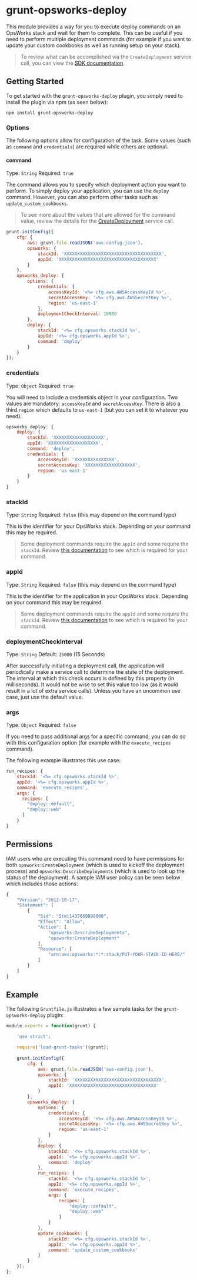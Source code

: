 # grunt-opsworks-deploy

This module provides a way for you to execute deploy commands on an OpsWorks stack and wait for them to complete.  This can be useful if you need to perform multiple deployment commands (for example if you want to update your custom cookbooks as well as running setup on your stack).  

> To review what can be accomplished via the `CreateDeployment` service call, you can view the [SDK documentation](http://docs.aws.amazon.com/AWSJavaScriptSDK/latest/AWS/OpsWorks.html#createDeployment-property).

## Getting Started

To get started with the `grunt-opsworks-deploy` plugin, you simply need to install the plugin via npm (as seen below): 

```
npm install grunt-opsworks-deploy
```

### Options

The following options allow for configuration of the task.  Some values (such as `command` and `credentials`) are required while others are optional.

#### command

Type: `String`
Required: `true`

The command allows you to specify which deployment action you want to perform.  To simply deploy your application, you can use the `deploy` command.  However, you can also perform other tasks such as `update_custom_cookbooks`.  

> To see more about the values that are allowed for the command value, review the details for the [CreateDeployment](http://docs.aws.amazon.com/AWSJavaScriptSDK/latest/AWS/OpsWorks.html#createDeployment-property) service call.

```javascript
grunt.initConfig({
	cfg: {
		aws: grunt.file.readJSON('aws-config.json'),
		opsworks: {
    		stackId: 'XXXXXXXXXXXXXXXXXXXXXXXXXXXXXXXXXXXXX',
    		appId: 'XXXXXXXXXXXXXXXXXXXXXXXXXXXXXXXXXXXXX'
	  	}
	},
	opsworks_deploy: {
  		options: {
    		credentials: {
      			accessKeyId: '<%= cfg.aws.AWSAccessKeyId %>',
      			secretAccessKey: '<%= cfg.aws.AWSSecretKey %>',
      			region: 'us-east-1'
    		},
    		deploymentCheckInterval: 10000
  		},
		deploy: {
			stackId: '<%= cfg.opsworks.stackId %>',
			appId: '<%= cfg.opsworks.appId %>',
			command: 'deploy'
		}
	}
});
```

### credentials

Type: `Object`
Required: `true`

You will need to include a credentials object in your configuration.  Two values are mandatory: `accessKeyId` and `secretAccessKey`.  There is also a third `region` which defaults to `us-east-1` (but you can set it to whatever you need).

```javascript
opsworks_deploy: {
	deploy: {
		stackId: 'XXXXXXXXXXXXXXXXXXX',
		appId: 'XXXXXXXXXXXXXXXXXXX',
		command: 'deploy',
		credentials: {
			accessKeyId: 'XXXXXXXXXXXXXXX',
			secretAccessKey: 'XXXXXXXXXXXXXXXXXXX',
			region: 'us-east-1'
		}
	}
}
```

### stackId

Type: `String`
Required: `false` (this may depend on the command type)

This is the identifier for your OpsWorks stack.  Depending on your command this may be required.

> Some deployment commands require the `appId` and some require the `stackId`.  Review [this documentation](http://docs.aws.amazon.com/AWSJavaScriptSDK/latest/AWS/OpsWorks.html#createDeployment-property) to see which is required for your command.

### appId

Type: `String`
Required: `false` (this may depend on the command type)

This is the identifier for the application in your OpsWorks stack.  Depending on your command this may be required.

> Some deployment commands require the `appId` and some require the `stackId`.  Review [this documentation](http://docs.aws.amazon.com/AWSJavaScriptSDK/latest/AWS/OpsWorks.html#createDeployment-property) to see which is required for your command.

### deploymentCheckInterval

Type: `String`
Default: `15000` (15 Seconds)

After successfully initiating a deployment call, the application will periodically make a service call to determine the state of the deployment.  The interval at which this check occurs is defined by this property (in milliseconds).  It would not be wise to set this value too low (as it would result in a lot of extra service calls).  Unless you have an uncommon use case, just use the default value.

### args

Type: `Object`
Required: `false`

If you need to pass additional args for a specific command, you can do so with this configuration option (for example with the `execute_recipes` command).

The following example illustrates this use case:

```javascript
run_recipes: {
	stackId: '<%= cfg.opsworks.stackId %>',
	appId: '<%= cfg.opsworks.appId %>',
	command: 'execute_recipes',
	args: {
	  recipes: [
	    "deploy::default",
	    "deploy::web"
	  ]
	}
}
```

## Permissions

IAM users who are executing this command need to have permissions for both `opsworks:CreateDeployment` (which is used to kickoff the deployment process) and `opsworks:DescribeDeployments` (which is used to look up the status of the deployment). A sample IAM user policy can be seen below which includes those actions:

```javascript
{
    "Version": "2012-10-17",
    "Statement": [
        {
            "Sid": "Stmt1437669898000",
            "Effect": "Allow",
            "Action": [
                "opsworks:DescribeDeployments",
                "opsworks:CreateDeployment"
            ],
            "Resource": [
                "arn:aws:opsworks:*:*:stack/PUT-YOUR-STACK-ID-HERE/"
            ]
        }
    ]
}
```

## Example

The following `Gruntfile.js` illustrates a few sample tasks for the `grunt-opsworks-deploy` plugin:

```javascript
module.exports = function(grunt) {

	'use strict';

	require('load-grunt-tasks')(grunt);
  
	grunt.initConfig({
		cfg: {
	  		aws: grunt.file.readJSON('aws-config.json'),
	  		opsworks: {
	        	stackId: 'XXXXXXXXXXXXXXXXXXXXXXXXXXXXXXXXX',
	        	appId: 'XXXXXXXXXXXXXXXXXXXXXXXXXXXXXXXXX'
			}
    	},
		opsworks_deploy: {
			options: {
				credentials: {
					accessKeyId: '<%= cfg.aws.AWSAccessKeyId %>',
					secretAccessKey: '<%= cfg.aws.AWSSecretKey %>',
					region: 'us-east-1'
				}
			},
			deploy: {
				stackId: '<%= cfg.opsworks.stackId %>',
				appId: '<%= cfg.opsworks.appId %>',
				command: 'deploy'
			},
			run_recipes: {
				stackId: '<%= cfg.opsworks.stackId %>',
				appId: '<%= cfg.opsworks.appId %>',
				command: 'execute_recipes',
				args: {
					recipes: [
						"deploy::default",
						"deploy::web"
					]
				}
			},
			update_cookbooks: {
				stackId: '<%= cfg.opsworks.stackId %>',
				appId: '<%= cfg.opsworks.appId %>',
				command: 'update_custom_cookbooks'
			}
		}
	});
};
```
